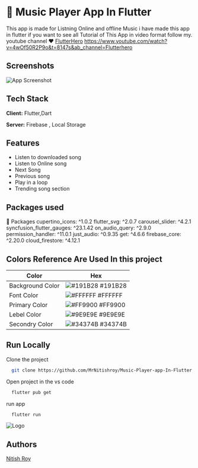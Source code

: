 
# 📙 Music Player App In Flutter
This app is made for Listning Online and offline Music i have made this app in flutter if you want to see all Tutorial of This App in video format follow my.
youtube channel ❤️ 
<a href="https://www.github.com/MrNitishroy](https://mrnitishroy.github.io/)https://mrnitishroy.github.io](https://www.youtube.com/@flutterhero/videos" target="blank">FlutterHero</a>
https://www.youtube.com/watch?v=4wOf50R2P9o&t=8147s&ab_channel=Flutterhero




## Screenshots

![App Screenshot](https://blogger.googleusercontent.com/img/b/R29vZ2xl/AVvXsEhGwN0nWXGTpVLpIsRSmToNSBS8tu_G_wr54T3q05uUU75YyHtQyj8sxx_d9V-0Vj43XZZCd9OBlc1zpdBT9k3RgPTZQvxRYzXgMhQ5gT9P29YZ8qOMB3dMpw2zPNhxSy1-CJmNqRdah_W8c9uHLoLqjdDyOaFvalCTZAGzeX5sk6ztT_FRlmOSC4tOop8/s1920/Thumail.jpg)


## Tech Stack

**Client:** Flutter,Dart

**Server:** Firebase , Local Storage

## Features

- Listen to downloaded song 
- Listen to Online song
- Next Song
- Previous song 
- Play in a loop
- Trending song section 

## Packages used 
📁 Packages 
  cupertino_icons: ^1.0.2
  flutter_svg: ^2.0.7
  carousel_slider: ^4.2.1
  syncfusion_flutter_gauges: ^23.1.42
  on_audio_query: ^2.9.0
  permission_handler: ^11.0.1
  just_audio: ^0.9.35
  get: ^4.6.6
  firebase_core: ^2.20.0
  cloud_firestore: ^4.12.1
   
## Colors Reference Are Used In this project 

| Color             | Hex                                                                |
| ----------------- | ------------------------------------------------------------------ |
| Background Color | ![#191B28](https://via.placeholder.com/10/191B28?text=+) #191B28 |
| Font Color | ![#FFFFFF](https://via.placeholder.com/10/FFFFFF?text=+) #FFFFFF |
| Primary Color | ![#FF9900](https://via.placeholder.com/10/FF9900?text=+) #FF9900 |
| Lebel Color | ![#9E9E9E](https://via.placeholder.com/10/9E9E9E?text=+) #9E9E9E |
| Secondry Color | ![#34374B](https://via.placeholder.com/10/34374B?text=+) #34374B |


## Run Locally

Clone the project

```bash
  git clone https://github.com/MrNitishroy/Music-Player-app-In-Flutter
```

Open project in the vs code

```bash
  flutter pub get
```

run app 

```bash
  flutter run
```


![Logo](https://blogger.googleusercontent.com/img/b/R29vZ2xl/AVvXsEgBFy3KKaPY3ohLI6sbz90qZf-5l0k1D6a9qHe_l9pPWRfdEaR58Q5k5D1CSs7CgA3u1dfJ9l5Ll-FZFscypotQIma5HWn4shtMV9_EdloXxjZ4nlY98RVC2f5hJIhg4qn_rTxj6VLIhKMmuzBlJHBCU2K4bpc5XE8PSu_Y5rMXrSu4Ih0LFOL7SlL_zU8/s783/Group%2011.png)


## Authors

<a href="https://www.github.com/MrNitishroy](https://mrnitishroy.github.io/)https://mrnitishroy.github.io/" target="blank">Nitish Roy </a>

